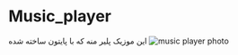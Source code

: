 # Music_player
این موزیک پلیر منه که با پایتون ساخته شده 
<img alt="music player photo" src="https://www.uplooder.net/img/image/39/4524241493202451de9e44b45ab12653/Capture.PNG"/>
